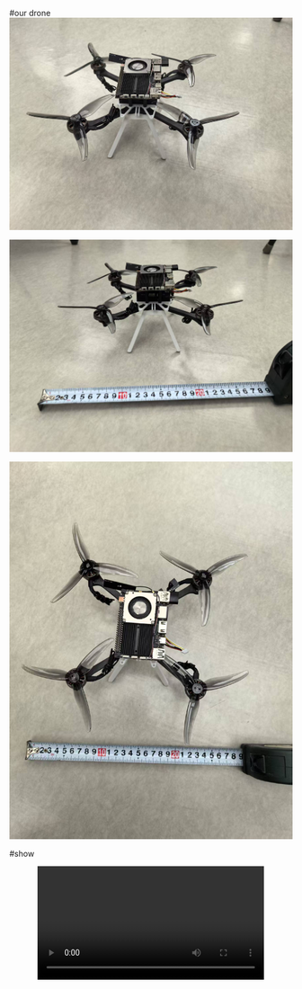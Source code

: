 #our drone
![our drone1](/drone1.jpg)

![our drone2](/drone2.jpg)

![our drone3](/drone3.jpg)

#show
<div style="text-align:center">
  <video controls width="80%">
    <source src="./show.mp4" type="video/mp4">
    Video not supported.
  </video>
</div>
